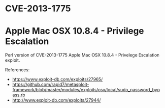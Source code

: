# CVE-2013-1775
# Apple Mac OSX 10.8.4 - Privilege Escalation

Perl version of CVE-2013-1775 Apple Mac OSX 10.8.4 - Privelege Escalation exploit.

References:
 - https://www.exploit-db.com/exploits/27965/
 - https://github.com/rapid7/metasploit-framework/blob/master/modules/exploits/osx/local/sudo_password_bypass.rb
 - http://www.exploit-db.com/exploits/27944/
